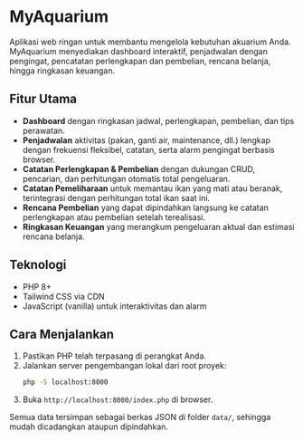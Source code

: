 # MyAquarium

Aplikasi web ringan untuk membantu mengelola kebutuhan akuarium Anda. MyAquarium menyediakan dashboard interaktif, penjadwalan dengan pengingat, pencatatan perlengkapan dan pembelian, rencana belanja, hingga ringkasan keuangan.

## Fitur Utama
- **Dashboard** dengan ringkasan jadwal, perlengkapan, pembelian, dan tips perawatan.
- **Penjadwalan** aktivitas (pakan, ganti air, maintenance, dll.) lengkap dengan frekuensi fleksibel, catatan, serta alarm pengingat berbasis browser.
- **Catatan Perlengkapan & Pembelian** dengan dukungan CRUD, pencarian, dan perhitungan otomatis total pengeluaran.
- **Catatan Pemeliharaan** untuk memantau ikan yang mati atau beranak, terintegrasi dengan perhitungan total ikan saat ini.
- **Rencana Pembelian** yang dapat dipindahkan langsung ke catatan perlengkapan atau pembelian setelah terealisasi.
- **Ringkasan Keuangan** yang merangkum pengeluaran aktual dan estimasi rencana belanja.

## Teknologi
- PHP 8+
- Tailwind CSS via CDN
- JavaScript (vanilla) untuk interaktivitas dan alarm

## Cara Menjalankan
1. Pastikan PHP telah terpasang di perangkat Anda.
2. Jalankan server pengembangan lokal dari root proyek:
   ```bash
   php -S localhost:8000
   ```
3. Buka `http://localhost:8000/index.php` di browser.

Semua data tersimpan sebagai berkas JSON di folder `data/`, sehingga mudah dicadangkan ataupun dipindahkan.
